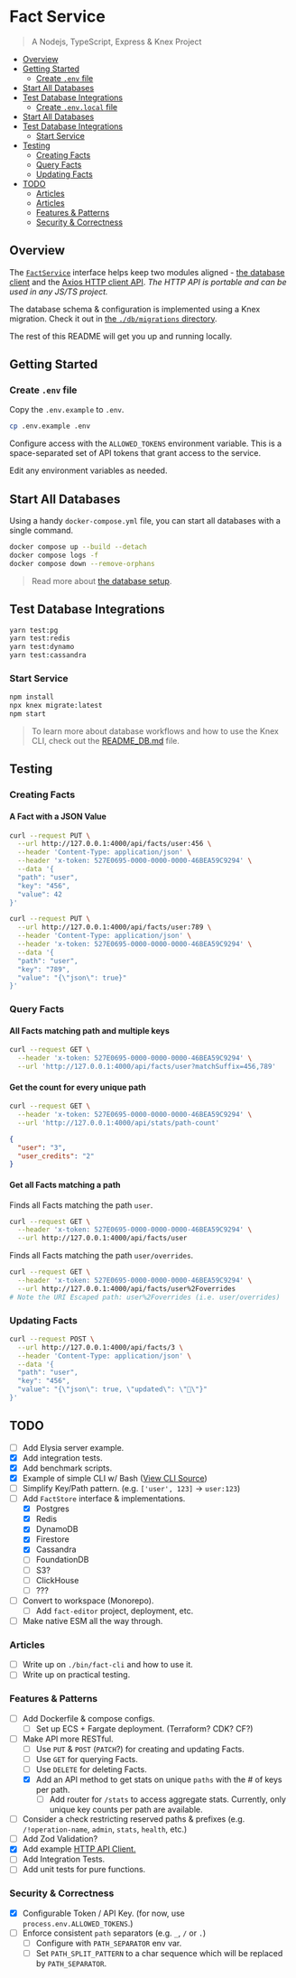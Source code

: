 # Fact Service

> A Nodejs, TypeScript, Express & Knex Project

- [Overview](#overview)
- [Getting Started](#getting-started)
  - [Create `.env` file](#create-env-file)
- [Start All Databases](#start-all-databases)
- [Test Database Integrations](#test-database-integrations)
  - [Create `.env.local` file](#create-envlocal-file)
- [Start All Databases](#start-all-databases)
- [Test Database Integrations](#test-database-integrations)
  - [Start Service](#start-service)
- [Testing](#testing)
  - [Creating Facts](#creating-facts)
  - [Query Facts](#query-facts)
  - [Updating Facts](#updating-facts)
- [TODO](#todo)
  - [Articles](#articles)
  - [Articles](#articles)
  - [Features \& Patterns](#features--patterns)
  - [Security \& Correctness](#security--correctness)

## Overview

The [`FactService`](lib/factService/types.ts#L16) interface helps keep two modules aligned - [the database client](/lib/factService/clientDb.ts) and the [Axios HTTP client API](/lib/factService/clientApi.ts). _The HTTP API is portable and can be used in any JS/TS project._

The database schema & configuration is implemented using a Knex migration. Check it out in [the `./db/migrations` directory](/db/migrations/20221030233239_fact_store.js).

The rest of this README will get you up and running locally.

## Getting Started

### Create `.env` file

Copy the `.env.example` to `.env`.

```bash
cp .env.example .env
```

Configure access with the `ALLOWED_TOKENS` environment variable. This is a space-separated set of API tokens that grant access to the service.

Edit any environment variables as needed.

## Start All Databases

Using a handy `docker-compose.yml` file, you can start all databases with a single command.

```sh
docker compose up --build --detach
docker compose logs -f
docker compose down --remove-orphans
```

> Read more about [the database setup](/lib/providers/README.md).

## Test Database Integrations

```sh
yarn test:pg
yarn test:redis
yarn test:dynamo
yarn test:cassandra
```

### Start Service

```sh
npm install
npx knex migrate:latest
npm start
```

> To learn more about database workflows and how to use the Knex CLI, check out the [README_DB.md](/README_DB.md) file.

## Testing

### Creating Facts

#### A Fact with a JSON Value

```sh
curl --request PUT \
  --url http://127.0.0.1:4000/api/facts/user:456 \
  --header 'Content-Type: application/json' \
  --header 'x-token: 527E0695-0000-0000-0000-46BEA59C9294' \
  --data '{
  "path": "user",
  "key": "456",
  "value": 42
}'
```

```sh
curl --request PUT \
  --url http://127.0.0.1:4000/api/facts/user:789 \
  --header 'Content-Type: application/json' \
  --header 'x-token: 527E0695-0000-0000-0000-46BEA59C9294' \
  --data '{
  "path": "user",
  "key": "789",
  "value": "{\"json\": true}"
}'
```

### Query Facts

#### All Facts matching path and multiple keys

```sh
curl --request GET \
  --header 'x-token: 527E0695-0000-0000-0000-46BEA59C9294' \
  --url 'http://127.0.0.1:4000/api/facts/user?matchSuffix=456,789'
```

#### Get the count for every unique path

```sh
curl --request GET \
  --header 'x-token: 527E0695-0000-0000-0000-46BEA59C9294' \
  --url 'http://127.0.0.1:4000/api/stats/path-count'
```

```json
{
  "user": "3",
  "user_credits": "2"
}
```

#### Get all Facts matching a path

Finds all Facts matching the path `user`.

```sh
curl --request GET \
  --header 'x-token: 527E0695-0000-0000-0000-46BEA59C9294' \
  --url http://127.0.0.1:4000/api/facts/user
```

Finds all Facts matching the path `user/overrides`.

```sh
curl --request GET \
  --header 'x-token: 527E0695-0000-0000-0000-46BEA59C9294' \
  --url http://127.0.0.1:4000/api/facts/user%2Foverrides
# Note the URI Escaped path: user%2Foverrides (i.e. user/overrides)
```

### Updating Facts

```sh
curl --request POST \
  --url http://127.0.0.1:4000/api/facts/3 \
  --header 'Content-Type: application/json' \
  --data '{
  "path": "user",
  "key": "456",
  "value": "{\"json\": true, \"updated\": \"🚀\"}"
}'
```

## TODO

- [ ] Add Elysia server example.
- [x] Add integration tests.
- [x] Add benchmark scripts.
- [x] Example of simple CLI w/ Bash ([View CLI Source](/bin/fact-cli))
- [ ] Simplify Key/Path pattern. (e.g. `['user', 123]` -> `user:123`)
- [ ] Add `FactStore` interface & implementations.
  - [x] Postgres
  - [x] Redis
  - [x] DynamoDB
  - [x] Firestore
  - [x] Cassandra
  - [ ] FoundationDB
  - [ ] S3?
  - [ ] ClickHouse
  - [ ] ???
- [ ] Convert to workspace (Monorepo).
  - [ ] Add `fact-editor` project, deployment, etc.
- [ ] Make native ESM all the way through.

### Articles

- [ ] Write up on `./bin/fact-cli` and how to use it.
- [ ] Write up on practical testing.

### Features & Patterns

- [ ] Add Dockerfile & compose configs.
  - [ ] Set up ECS + Fargate deployment. (Terraform? CDK? CF?)
- [ ] Make API more RESTful.
  - [ ] Use `PUT` & `POST` (`PATCH`?) for creating and updating Facts.
  - [ ] Use `GET` for querying Facts.
  - [ ] Use `DELETE` for deleting Facts.
  - [x] Add an API method to get stats on unique `paths` with the # of keys per path.
    - [ ] Add router for `/stats` to access aggregate stats. Currently, only unique key counts per path are available.
- [ ] Consider a check restricting reserved paths & prefixes (e.g. `/!operation-name`, `admin`, `stats`, `health`, etc.)
- [ ] Add Zod Validation?
- [x] Add example [HTTP API Client.](/lib/factService/clientApi.ts)
- [ ] Add Integration Tests.
- [ ] Add unit tests for pure functions.

### Security & Correctness

- [x] Configurable Token / API Key. (for now, use `process.env.ALLOWED_TOKENS`.)
- [ ] Enforce consistent `path` separators (e.g. `_`, `/` or `.`)
  - [ ] Configure with `PATH_SEPARATOR` env var.
  - [ ] Set `PATH_SPLIT_PATTERN` to a char sequence which will be replaced by `PATH_SEPARATOR`.

